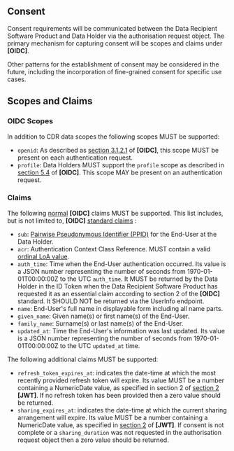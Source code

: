 <a id="consent"></a>
## Consent
Consent requirements will be communicated between the Data Recipient Software Product and Data Holder via the authorisation request object.  The primary mechanism for capturing consent will be scopes and claims under **[OIDC]**.

Other patterns for the establishment of consent may be considered in the future, including the incorporation of fine-grained consent for specific use cases.

## Scopes and Claims

### OIDC Scopes
In addition to CDR data scopes the following scopes MUST be supported:

- `openid`: As described as [section 3.1.2.1](https://openid.net/specs/openid-connect-core-1_0.html#AuthRequest) of **[OIDC]**, this scope MUST be present on each authentication request.
- `profile`: Data Holders MUST support the `profile` scope as described in [section 5.4](https://openid.net/specs/openid-connect-core-1_0.html#ScopeClaims) of **[OIDC]**.  This scope MAY be present on an authentication request.

### Claims
The following [normal](https://openid.net/specs/openid-connect-core-1_0.html#NormalClaims) **[OIDC]** claims MUST be supported. This list includes, but is not limited to, **[OIDC]** [standard claims](https://openid.net/specs/openid-connect-core-1_0.html#StandardClaims) :

- `sub`: [Pairwise Pseudonymous Identifier (PPID)](#identifiers) for the End-User at the Data Holder.
- `acr`: Authentication Context Class Reference.  MUST contain a valid [ordinal LoA value](#ordinal-loa).
- `auth_time`: Time when the End-User authentication occurred. Its value is a JSON number representing the number of seconds from 1970-01-01T00:00:00Z to the UTC `auth_time`. It MUST be returned by the Data Holder in the ID Token when the Data Recipient Software Product has requested it as an essential claim according to section 2 of the **[OIDC]** standard. It SHOULD NOT be returned via the UserInfo endpoint.
- `name`: End-User's full name in displayable form including all name parts.
- `given_name`: Given name(s) or first name(s) of the End-User.
- `family_name`: Surname(s) or last name(s) of the End-User.
- `updated_at`: Time the End-User's information was last updated. Its value is a JSON number representing the number of seconds from 1970-01-01T00:00:00Z to the UTC `updated_at` time.

The following additional claims MUST be supported:

- `refresh_token_expires_at`: indicates the date-time at which the most recently provided refresh token will expire. Its value MUST be a number containing a NumericDate value, as specified in section 2 of [section 2](https://tools.ietf.org/html/draft-ietf-oauth-json-web-token-32#section-2) **[JWT]**.  If no refresh token has been provided then a zero value should be returned.
- `sharing_expires_at`: indicates the date-time at which the current sharing arrangement will expire. Its value MUST be a number containing a NumericDate value, as specified in [section 2](https://tools.ietf.org/html/draft-ietf-oauth-json-web-token-32#section-2) of **[JWT]**.  If consent is not complete or a `sharing_duration` was not requested in the authorisation request object then a zero value should be returned.
